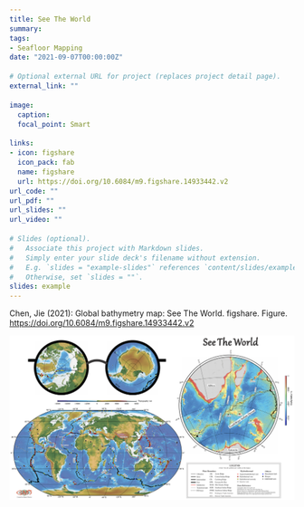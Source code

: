 ```yaml
---
title: See The World
summary: 
tags:
- Seafloor Mapping
date: "2021-09-07T00:00:00Z"

# Optional external URL for project (replaces project detail page).
external_link: ""

image:
  caption: 
  focal_point: Smart

links:
- icon: figshare
  icon_pack: fab
  name: figshare
  url: https://doi.org/10.6084/m9.figshare.14933442.v2
url_code: ""
url_pdf: ""
url_slides: ""
url_video: ""

# Slides (optional).
#   Associate this project with Markdown slides.
#   Simply enter your slide deck's filename without extension.
#   E.g. `slides = "example-slides"` references `content/slides/example-slides.md`.
#   Otherwise, set `slides = ""`.
slides: example
---
```


Chen, Jie (2021): Global bathymetry map: See The World. figshare. Figure. https://doi.org/10.6084/m9.figshare.14933442.v2 

![featured](featured.png)
